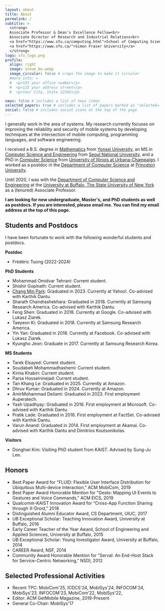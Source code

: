 ```yaml
---
layout: about
title: About
permalink: /
subtitle: >
  <strong>
  Associate Professor & Dean's Excellence Fellow<br>
  Associate Director of Research and Industrial Relations<br>
  <a href="https://www.sfu.ca/computing.html">School of Computing Science</a>,
  <a href="https://www.sfu.ca/">Simon Fraser University</a>
  </strong>
logo: sfu_logo.png
profile:
  align: right
  image: steve_ko.webp
  image_circular: false # crops the image to make it circular
  #more_info: >
  #  <p>555 your office number</p>
  #  <p>123 your address street</p>
  #  <p>Your City, State 12345</p>

news: false # includes a list of news items
selected_papers: true # includes a list of papers marked as "selected={true}"
social: false # includes social icons at the top of the page
---
```


I generally work in the area of systems. My research currently focuses on improving the reliability
and security of mobile systems by developing techniques at the intersection of mobile
computing, programming languages, and software engineering.

I received a B.S. degree in [Mathematics](https://math.yonsei.ac.kr/) from [Yonsei
University](https://www.yonsei.ac.kr/), an MS in [Computer Science and
Engineering](https://cse.snu.ac.kr/) from [Seoul National University](https://www.snu.ac.kr/), and a
PhD in [Computer Science](https://cs.illinois.edu) from [University of Illinois at
Urbana-Champaign](https://illinois.edu). I worked as a postdoc in the [Department of Computer
Science](https://www.cs.princeton.edu/) at [Princeton University](https://www.princeton.edu/).

Until 2020, I was with the [Department of Computer Science and
Engineering](https://engineering.buffalo.edu/computer-science-engineering.html) at the [University
at Buffalo, The State University of New York](https://www.buffalo.edu) as a (tenured) Associate
Professor.

**I am looking for new undergraduate, Master's, and PhD students as well as postdocs. If you are
interested, please email me. You can find my email address at the top of this page.**

## Students and Postdocs

I have been fortunate to work with the following wonderful students and postdocs.

**Postdoc**

- Fr&eacute;d&eacute;ric Tuong (2022-2024)

**PhD Students**

- Mohammad Omidvar Tehrani: Current student.
- Shishir Gopinath: Current student.
- [Chang Min Park](https://changminpark.github.io): Graduated in 2023. Currently at Yahoo!.
  Co-advised with Karthik Dantu.
- Sharath Chandrashekhara: Graduated in 2018. Currently at Samsung Research America. Co-advised with
  Karthik Dantu.
- Feng Shen: Graduated in 2018. Currently at Google. Co-advised with Lukasz Ziarek.
- Taeyeon Ki: Graduated in 2018. Currently at Samsung Research America.
- Yin Yan: Graduated in 2018. Currently at Facebook. Co-advised with Lukasz Ziarek.
- Kyungho Jeon: Graduate in 2017. Currently at Samsung Research Korea.

**MS Students**

- Tarek Elsayed: Current student.
- Soudabeh Mohammadhashemi: Current student.
- Kimia Khabiri: Current student.
- Parsa Hosseininejad: Current student.
- Tan Khang Le: Graduated in 2025. Currently at Amazon.
- Dhruv Kumar: Graduated in 2024. Currently at Amazon.
- AmirMohammad Deilami: Graduated in 2023. First employment Auperatech.
- Yash Upadhyay: Graduated in 2016. First employment at Microsoft. Co-advised with Karthik Dantu.
- Pratik Lade: Graduated in 2016. First employment at FactSet. Co-advised with Karthik Dantu.
- Varun Anand: Graduated in 2014. First employment at Akamai. Co-advised with Karthik Dantu and
  Dimitrios Koutsonikolas.

**Visitors**

- Donghwi Kim: Visiting PhD student from KAIST. Advised by Sung-Ju Lee.

## Honors

- Best Paper Award for "FLUID: Flexible User Interface Distribution for Ubiquitous Multi-device
  Interaction," ACM MobiCom, 2019
- Best Paper Award Honorable Mention for "Gesto: Mapping UI Events to Gestures and Voice Commands,"
  ACM EICS, 2019
- Qualcomm-KAIST Innovation Award for “Cross-App Function Sharing through X-Droid,” 2018
- Distinguished Alumni Educator Award, CS Department, UIUC, 2017
- UB Exceptional Scholar: Teaching Innovation Award, University at Buffalo, 2016
- Early Career Teacher of the Year Award, School of Engineering and Applied Sciences, University at
  Buffalo, 2015
- UB Exceptional Scholar: Young Investigator Award, University at Buffalo, 2014
- CAREER Award, NSF, 2014
- Community Award Honorable Mention for “Serval: An End-Host Stack for Service-Centric Networking,”
  NSDI, 2012

## Selected Professional Activities

- Recent TPC: MobiCom'25, ICDCS'24, MobiSys'24, INFOCOM'24, MobiSys'23, INFOCOM'23, MobiCom'22,
  MobiSys'22,
- Editor: ACM GetMobile Magazine, 2019-Present
- General Co-Chair: MobiSys'17
